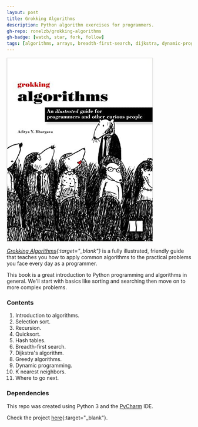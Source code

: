 ```yaml
---
layout: post
title: Grokking Algorithms
description: Python algorithm exercises for programmers.
gh-repo: ronelzb/grokking-algorithms
gh-badge: [watch, star, fork, follow]
tags: [algorithms, arrays, breadth-first-search, dijkstra, dynamic-programming, k-nearest-neighbors, greedy, hashtable, python, quicksort, recursion, selection-sort]
---
```


![Grokking Algorithms](/assets/images/grokking-algorithms.jpg)

*[Grokking Algorithms](https://www.manning.com/books/grokking-algorithms){:target="_blank"}* is a fully illustrated, friendly guide that teaches you how to apply common algorithms to the practical problems you face every day as a programmer.

This book is a great introduction to Python programming and algorithms in general. We'll start with basics like sorting and searching then move on to more complex problems.

### Contents

1. Introduction to algorithms.
2. Selection sort.
3. Recursion.
4. Quicksort.
5. Hash tables.
6. Breadth-first search.
7. Dijkstra's algorithm.
8. Greedy algorithms.
9. Dynamic programming.
10. K nearest neighbors.
11. Where to go next.

### Dependencies

This repo was created using Python 3 and the [PyCharm](https://www.jetbrains.com/pycharm/) IDE.

Check the project [here](https://github.com/ronelzb/grokking-algorithms/){:target="_blank"}.
